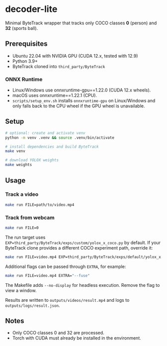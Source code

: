 # decoder-lite

Minimal ByteTrack wrapper that tracks only COCO classes **0** (person) and **32** (sports ball).

## Prerequisites
 - Ubuntu 22.04 with NVIDIA GPU (CUDA 12.x, tested with 12.9)
- Python 3.9+
- ByteTrack cloned into `third_party/ByteTrack`

### ONNX Runtime
- Linux/Windows use onnxruntime-gpu==1.22.0 (CUDA 12.x wheels).
- macOS uses onnxruntime==1.22.1 (CPU).
- `scripts/setup_env.sh` installs `onnxruntime-gpu` on Linux/Windows and
  only falls back to the CPU wheel if the GPU wheel is unavailable.

## Setup
```bash
# optional: create and activate venv
python -m venv .venv && source .venv/bin/activate

# install dependencies and build ByteTrack
make venv

# download YOLOX weights
make weights
```

## Usage
### Track a video
```bash
make run FILE=path/to/video.mp4
```

### Track from webcam
```bash
make run FILE=0
```

The run target uses `EXP=third_party/ByteTrack/exps/custom/yolox_x_coco.py` by default. If your
ByteTrack clone provides a different COCO experiment path, override it:

```bash
make run FILE=video.mp4 EXP=third_party/ByteTrack/exps/default/yolox_x.py
```

Additional flags can be passed through `EXTRA`, for example:

```bash
make run FILE=video.mp4 EXTRA="--fuse"
```

The Makefile adds `--no-display` for headless execution. Remove the flag to view a window.

Results are written to `outputs/videos/result.mp4` and logs to `outputs/logs/result.json`.

## Notes
- Only COCO classes 0 and 32 are processed.
- Torch with CUDA must already be installed in the environment.
